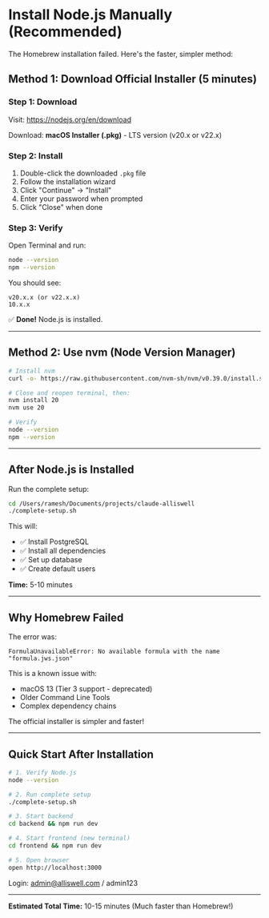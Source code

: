 # Install Node.js Manually (Recommended)

The Homebrew installation failed. Here's the faster, simpler method:

## Method 1: Download Official Installer (5 minutes)

### Step 1: Download

Visit: https://nodejs.org/en/download

Download: **macOS Installer (.pkg)** - LTS version (v20.x or v22.x)

### Step 2: Install

1. Double-click the downloaded `.pkg` file
2. Follow the installation wizard
3. Click "Continue" → "Install"
4. Enter your password when prompted
5. Click "Close" when done

### Step 3: Verify

Open Terminal and run:
```bash
node --version
npm --version
```

You should see:
```
v20.x.x (or v22.x.x)
10.x.x
```

✅ **Done!** Node.js is installed.

---

## Method 2: Use nvm (Node Version Manager)

```bash
# Install nvm
curl -o- https://raw.githubusercontent.com/nvm-sh/nvm/v0.39.0/install.sh | bash

# Close and reopen terminal, then:
nvm install 20
nvm use 20

# Verify
node --version
npm --version
```

---

## After Node.js is Installed

Run the complete setup:

```bash
cd /Users/ramesh/Documents/projects/claude-alliswell
./complete-setup.sh
```

This will:
- ✅ Install PostgreSQL
- ✅ Install all dependencies
- ✅ Set up database
- ✅ Create default users

**Time:** 5-10 minutes

---

## Why Homebrew Failed

The error was:
```
FormulaUnavailableError: No available formula with the name "formula.jws.json"
```

This is a known issue with:
- macOS 13 (Tier 3 support - deprecated)
- Older Command Line Tools
- Complex dependency chains

The official installer is simpler and faster!

---

## Quick Start After Installation

```bash
# 1. Verify Node.js
node --version

# 2. Run complete setup
./complete-setup.sh

# 3. Start backend
cd backend && npm run dev

# 4. Start frontend (new terminal)
cd frontend && npm run dev

# 5. Open browser
open http://localhost:3000
```

Login: admin@alliswell.com / admin123

---

**Estimated Total Time:** 10-15 minutes
(Much faster than Homebrew!)
